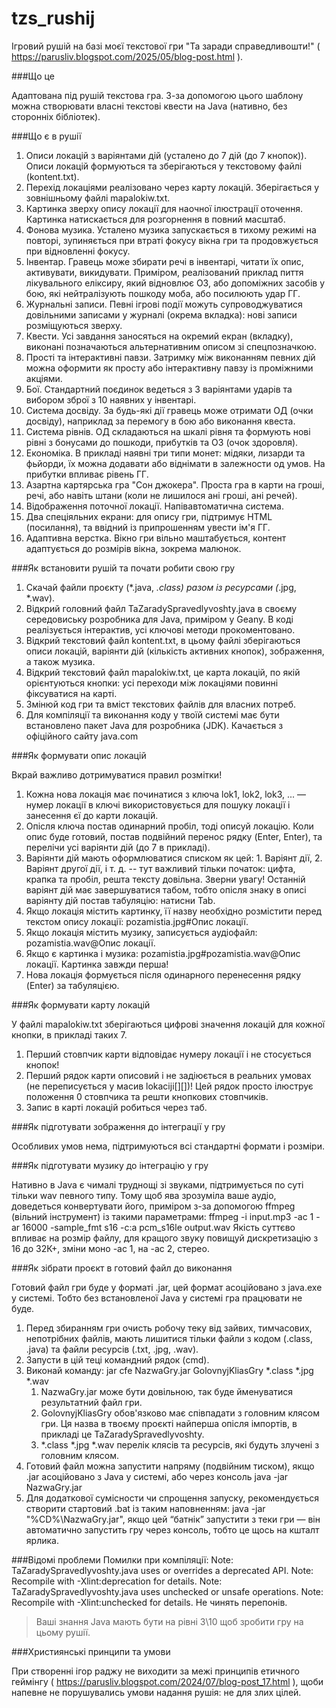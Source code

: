 # tzs_rushij
Ігровий рушій на базі моєї текстової гри "Та заради справедливошти!" ( https://parusliv.blogspot.com/2025/05/blog-post.html ).

###Що це

Адаптована під рушій текстова гра. З-за допомогою цього шаблону можна створювати власні текстові квести на Java (нативно, без сторонніх бібліотек).

###Що є в рушії

1. Описи локацій з варіянтами дій (усталено до 7 дій (до 7 кнопок)). Описи локацій формуються та зберігаються у текстовому файлі (kontent.txt).
2. Перехід локаціями реалізовано через карту локацій. Зберігається у зовнішньому файлі mapalokiw.txt.
3. Картинка зверху опису локації для наочної ілюстрації оточення. Картинка натискається для розгорнення в повний масштаб.
4. Фонова музика. Усталено музика запускається в тихому режимі на повторі, зупиняється при втраті фокусу вікна гри та продовжується при відновленні фокусу.
5. Інвентар. Гравець може збирати речі в інвентарі, читати їх опис, активувати, викидувати. Приміром, реалізований приклад пиття лікувального еліксиру, який відновлює ОЗ, або допоміжних засобів у бою, які нейтралізують пошкоду моба, або посилюють удар ГГ.
6. Журнальні записи. Певні ігрові події можуть супроводжуватися довільними записами у журналі (окрема вкладка): нові записи розміщуються зверху.
7. Квести. Усі завдання заносяться на окремий екран (вкладку), виконані позначаються альтернативним описом зі спецпозначкою.
8. Прості та інтерактивні павзи. Затримку між виконанням певних дій можна оформити як просту або інтерактивну павзу із проміжними акціями.
9. Бої. Стандартний поєдинок ведеться з 3 варіянтами ударів та вибором зброї з 10 наявних у інвентарі.
10. Система досвіду. За будь-які дії гравець може отримати ОД (очки досвіду), наприклад за перемогу в бою або виконання квеста. 
11. Система рівнів. ОД складаються на шкалі рівня та формують нові рівні з бонусами до пошкоди, прибутків та ОЗ (очок здоровля).
12. Економіка. В прикладі наявні три типи монет: мідяки, лизарди та фьйорди, їх можна додавати або віднімати в залежности од умов. На прибутки впливає рівень ГГ.
13. Азартна картярська гра "Сон джокера". Проста гра в карти на гроші, речі, або навіть штани (коли не лишилося ані гроші, ані речей).
14. Відображення поточної локації. Напівавтоматична система.
15. Два спеціяльних екрани: для опису гри, підтримує HTML (посилання), та ввідний із припрошенням увести ім'я ГГ.
16. Адаптивна верстка. Вікно гри вільно маштабується, контент адаптується до розмірів вікна, зокрема малюнок.

###Як встановити рушій та почати робити свою гру

1. Скачай файли проєкту (*.java, *.class) разом із ресурсами (*.jpg, *.wav).
2. Відкрий головний файл TaZaradySpravedlyvoshty.java в своєму середовиську розробника для Java, приміром у Geany. В коді реалізується інтерактив, усі ключові методи прокоментовано.
3. Відкрий текстовий файл kontent.txt, в цьому файлі зберігаються описи локацій, варіянти дій (кількість активних кнопок), зображення, а також музика.
4. Відкрий текстовий файл mapalokiw.txt, це карта локацій, по якій орієнтуються кнопки: усі переходи між локаціями повинні фіксуватися на карті.
5. Змінюй код гри та вміст текстових файлів для власних потреб.
6. Для компіляції та виконання коду у твоїй системі має бути встановлено пакет Java для розробника (JDK). Качається з офіційного сайту java.com

###Як формувати опис локацій

Вкрай важливо дотримуватися правил розмітки!
1. Кожна нова локація має починатися з ключа lok1, lok2, lok3, ... — нумер локації в ключі використовується для пошуку локації і занесення єї до карти локацій.
2. Опісля ключа постав одинарний пробіл, тоді описуй локацію. Коли опис буде готовий, постав подвійний перенос рядку (Enter, Enter), та перелічи усі варіянти дій (до 7 в прикладі).
3. Варіянти дій мають оформлюватися списком як цей: 1. Варіянт дії, 2. Варіянт другої дії, і т. д. -- тут важливий тільки початок: цифта, крапка та пробіл, решта тексту довільна. Зверни увагу! Останній варіянт дій має завершуватися табом, тобто опісля знаку в описі варіянту дій постав табуляцію: натисни Tab.
4. Якщо локація містить картинку, її назву необхідно розмістити перед текстом опису локації: pozamistia.jpg#Опис локації.
5. Якщо локація містить музику, записується аудіофайл: pozamistia.wav@Опис локації.
6. Якщо є картинка і музика: pozamistia.jpg#pozamistia.wav@Опис локації. Картинка завжди перша!
7. Нова локація формується після одинарного перенесення рядку (Enter) за табуляцією.

###Як формувати карту локацій

У файлі mapalokiw.txt зберігаються цифрові значення локацій для кожної кнопки, в прикладі таких 7.
1. Перший стовпчик карти відповідає нумеру локації і не стосується кнопок!
2. Перший рядок карти описовий і не задіюється в реальних умовах (не переписується у масив lokaciji[][])! Цей рядок просто ілюструє положення 0 стовпчика та решти кнопкових стовпчиків.
3. Запис в карті локацій робиться через таб.

###Як підготувати зображення до інтеграції у гру

Особливих умов нема, підтримуються всі стандартні формати і розміри.

###Як підготувати музику до інтеграцію у гру

Нативно в Java є чималі труднощі зі звуками, підтримується по суті тільки wav певного типу. Тому щоб ява зрозуміла ваше аудіо, доведеться конвертувати його, приміром з-за допомогою ffmpeg (вільний інструмент) із такими параметрами:
ffmpeg -i input.mp3 -ac 1 -ar 16000 -sample_fmt s16 -c:a pcm_s16le output.wav
Якість суттєво впливає на розмір файлу, для кращого звуку повищуй дискретизацію з 16 до 32К+, зміни моно -ас 1, на -ac 2, стерео.

###Як зібрати проєкт в готовий файл до виконання

Готовий файл гри буде у форматі .jar, цей формат асоційовано з java.exe у системі. Тобто без встановленої Java у системі гра працювати не буде.
1. Перед збиранням гри очисть робочу теку від зайвих, тимчасових, непотрібних файлів, мають лишитися тільки файли з кодом (.class, .java) та файли ресурсів (.txt, .jpg, .wav).
2. Запусти в цій теці командний рядок (cmd).
3. Виконай команду: jar cfe NazwaGry.jar GolovnyjKliasGry *.class *.jpg *.wav 
   1. NazwaGry.jar може бути довільною, так буде йменуватися результатний файл гри.
   2. GolovnyjKliasGry обов'язково має співпадати з головним клясом гри. Ця назва в твоєму проєкті найперша опісля імпортів, в прикладі це TaZaradySpravedlyvoshty.
   3. *.class *.jpg *.wav перелік клясів та ресурсів, які будуть злучені з головним клясом.
4. Готовий файл можна запустити напряму (подвійним тиском), якщо .jar асоційовано з Java у системі, або через консоль java -jar NazwaGry.jar
5. Для додаткової сумісности чи спрощення запуску, рекомендується створити стартовий .bat із таким наповненням: java -jar "%CD%\NazwaGry.jar", якщо цей “батнік” запустити з теки гри — він автоматично запустить гру через консоль, тобто це щось на кшталт ярлика.

###Відомі проблеми
Помилки при компіляції:
Note: TaZaradySpravedlyvoshty.java uses or overrides a deprecated API.
Note: Recompile with -Xlint:deprecation for details.
Note: TaZaradySpravedlyvoshty.java uses unchecked or unsafe operations.
Note: Recompile with -Xlint:unchecked for details.
Не чинять перепонів.

>Ваші знання Java мають бути на рівні 3\10 щоб зробити гру на цьому рушії.

###Християнські принципи та умови

При створенні ігор раджу не виходити за межі принципів етичного геймінгу ( https://parusliv.blogspot.com/2024/07/blog-post_17.html ), щоби напевне не порушувались умови надання рушія: не для злих цілей.
